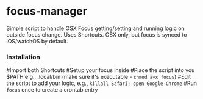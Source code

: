 # focus-manager
Simple script to handle OSX Focus getting/setting and running logic on outside focus change. 
Uses Shortcuts. OSX only, but focus is synced to iOS/watchOS by default.

### Installation
#Import both Shortcuts
#Setup your focus inside
#Place the script into you $PATH e.g., .local/bin (make sure it's executable - `chmod a+x focus`)
#Edit the script to add your logic, e.g., `killall Safari; open Google-Chrome`
#Run `focus` once to create a crontab entry
